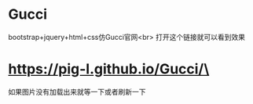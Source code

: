 # Gucci
bootstrap+jquery+html+css仿Gucci官网\<br>
打开这个链接就可以看到效果
# https://pig-l.github.io/Gucci/\<br>
如果图片没有加载出来就等一下或者刷新一下
